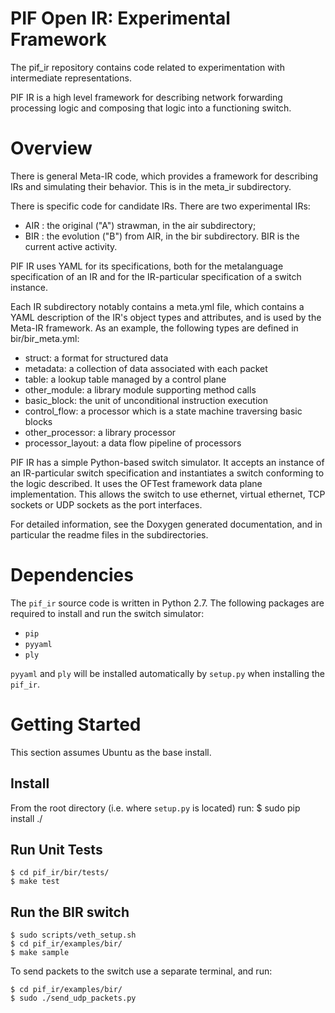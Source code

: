 PIF Open IR: Experimental Framework
===================================

The pif_ir repository contains code related to experimentation with
intermediate representations.

PIF IR is a high level framework for describing network forwarding
processing logic and composing that logic into a functioning switch.


Overview
========
There is general Meta-IR code, which provides a framework for describing
IRs and simulating their behavior.  This is in the meta_ir subdirectory.

There is specific code for candidate IRs.  There are two experimental IRs:
- AIR : the original ("A") strawman, in the air subdirectory;
- BIR : the evolution ("B") from AIR, in the bir subdirectory.
BIR is the current active activity.

PIF IR uses YAML for its specifications, both for the metalanguage
specification of an IR and for the IR-particular specification of a
switch instance.

Each IR subdirectory notably contains a meta.yml file, which contains a
YAML description of the IR's object types and attributes, and is used
by the Meta-IR framework.  As an example, the following types are defined
in bir/bir_meta.yml:
- struct: a format for structured data
- metadata: a collection of data associated with each packet
- table: a lookup table managed by a control plane
- other_module: a library module supporting method calls
- basic_block: the unit of unconditional instruction execution
- control_flow: a processor which is a state machine traversing basic blocks
- other_processor: a library processor
- processor_layout: a data flow pipeline of processors

PIF IR has a simple Python-based switch simulator. It accepts an instance
of an IR-particular switch specification and instantiates
a switch conforming to the logic described.  It uses the OFTest framework
data plane implementation.  This allows the switch to use ethernet,
virtual ethernet, TCP sockets or UDP sockets as the port interfaces.

For detailed information, see the Doxygen generated documentation, and in
particular the readme files in the subdirectories.


Dependencies
============

The `pif_ir` source code is written in Python 2.7. The following packages are required to install and run the switch simulator:

- `pip`
- `pyyaml`
- `ply`

`pyyaml` and `ply` will be installed automatically by `setup.py` when installing the `pif_ir`.

Getting Started
============

This section assumes Ubuntu as the base install.

Install
----------

From the root directory (i.e. where `setup.py` is located) run:
    $ sudo pip install ./

Run Unit Tests
--------------
    $ cd pif_ir/bir/tests/
    $ make test

Run the BIR switch
------------------

    $ sudo scripts/veth_setup.sh
    $ cd pif_ir/examples/bir/
    $ make sample

To send packets to the switch use a separate terminal, and run:

    $ cd pif_ir/examples/bir/
    $ sudo ./send_udp_packets.py

